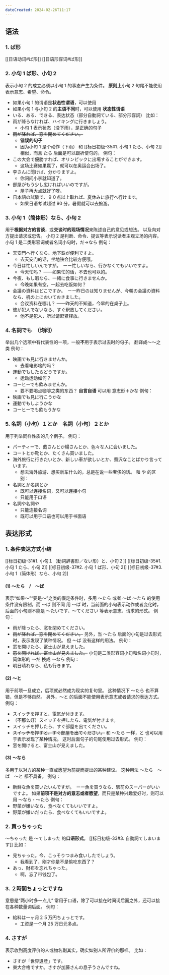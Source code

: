 ```yaml
---
dateCreated: 2024-02-26T11:17
---
```

## 语法
### 1. ば形
[[日语动词#ば形]]
[[日语形容词#ば形]]
### 2. 小句 1 ば形、小句 2
表示小句 2 的成立必须以小句 1 的事态产生为条件。
**原则上**小句 2 句尾不能使用表示意志、希望、命令。
- 如果小句 1 的谓语是**状态性谓语**，可以使用
- 如果小句 1 与小句 2 的**主语不同**时，可以使用
**状态性谓语**
- いる、ある、できる、表达状态（部分自動詞ている、部分形容詞）
比如：
- 雨が降らなければ、ハイキングに行きましょう。
	- 小句 1 表示状态（没下雨），是正确的句子
- ~~雨が降れば、窓を閉めてください。~~
	- **错误的句子**
	- 因为小句 1 是个动作（下雨）
和 [[标日初级-35#1. 小句 1 たら、小句 2]] 相似，而且 たら 后面是可以跟祈使句的。
例句：
- この大会で優勝すれば、オリンピックに出場することができます。
	- 这场比赛如果赢了，就可以在奥运会出场了。
- 李さんに聞けば、分かりますよ。
	- 你问问小李就知道了。
- 部屋がもう少し広ければいいのですが。
	- 屋子再大点就好了呀。
- 日本語の試験で、９０点以上取れば、夏休みに旅行へ行けます。
	- 如果日语考试超过 90 分，暑假就可以去旅游。
### 3. 小句 1（简体形）なら、小句 2
用于**根据对方的言谈**，或**交谈时的现场情况**来陈述自己的意见或想法。
以及向对方提出请求或忠告。
小句 2 是判断、命令、提议等表示说话者主观立场的内容。
小句 1 是二类形容词或者名词小句时，だ→なら
例句：
- 天安門へ行くなら、地下鉄が便利ですよ。
	- 去天安门的话，坐地铁会比较方便哦。
- 今日は忙しいんですが。　ーー忙しいなら、行かなくてもいいですよ。
	- 今天忙吗？  ——如果忙的话，不去也可以的。
- 今夜、もし暇なら、一緒に食事に行きませんか。
	- 今晚如果有空，一起去吃饭如何？
- 会議の資料はどこですか。　ーー昨日のは知りませんが、今朝の会議の資料なら、机の上においておきました。
	- 会议资料在哪儿？  ——昨天的不知道，今早的在桌子上。
- 彼が犯人でないなら、すぐ釈放してください。
	- 他不是犯人，所以请赶紧释放。
### 4. 名詞でも　（询问）
举出几个选项中有代表性的一项，一般**不**用于表示过去时的句子。
翻译成～～之类
例句：
- 映画でも見に行きませんか。
	- 去看电影啥的吗？
- 運動でもしたらどうですか。
	- 运动运动如何？
- コーヒーでも飲みませんか。
	- 要不要喝点咖啡之类的东西？
**自言自语**
可以用 意志形＋かな
例句：
- 映画でも見に行こうかな
- 運動でもしようかな
- コーヒーでも飲もうかな
### 5. 名詞（小句）１とか　名詞（小句）２とか
用于列举同样性质的几个例子。
例句：
- パーティーで、戴さんとか楊さんとか、色々な人に会いました。
- コートとか靴とか、たくさん買いました。
- 海外旅行に行きたいとか、新しい車が欲しいとか、贅沢なことばかり言っています。
	- 想去海外旅游、想买新车什么的，总是在说一些奢侈的话。
和 や 的区别：
- 名詞とか名詞とか
	- 既可以连接名词，又可以连接小句
	- 只能用于口语
- 名詞や名詞や
	- 只能连接名词
	- 既可以用于口语也可以用于书面语
## 表达形式
### 1. 条件表达方式小结
[[标日初级-31#1. 小句１（動詞辞書形／ない形）と、小句２]]
[[标日初级-35#1. 小句 1 たら、小句 2]]
[[标日初级-37#2. 小句 1 ば形、小句 2]]
[[标日初级-37#3. 小句 1（简体形）なら、小句 2]]
#### (1) 〜たら　/　〜ば
表示“如果～”“要是～”之类的假定条件时，多用 〜たら 或者 〜ば
〜たら 的使用条件没有限制，而 〜ば 则不同
用 〜ば 时，当前面的小句表示动作或者变化时，后面的小句则不能是 〜たいです、〜てください 等表示意志、请求的形式。
例句：
- 雨が降ったら、窓を閉めてください。
- ~~雨が降れば、窓を閉めてください。~~
另外，当 〜たら 后面的小句是过去形式时，表示发现了某种情况。
但 〜ば 没有这样的用法。
例句：
- 窓を開けたら、富士山が見えました。
- ~~窓を開ければ、富士山が見えました。~~
小句是二类形容词小句和名词小句时，简体形的 〜だ 换成 〜なら
例句：
- 明日晴れなら、私も行きます。
#### (2)  ～と
用于前项一旦成立，后项就必然成为现实的复句里。
这种情况下 ～たら 也不算错，但是不够自然。
另外，〜と 的后面不能使用表示意志或者请求的表达方式。
例句：
- スイッチを押すと、電気が付きます。
- （不那么好）スイッチを押したら、電気が付きます。
- スイッチを押したら、すぐ部屋を出てください。
- ~~スイッチを押すと、すぐ部屋を出てください。~~
和 〜たら 一样，と 也可以用于表示发现了某种情况。
这时后面句子的句尾使用过去形式。
例句：
- 窓を開けると、富士山が見えました。
#### (3) 〜なら
多用于以对方的某种一直或愿望为前提而提出的某种建议。
这种用法 〜たら　〜ば　〜と 都不具备。
例句：
- 新鮮な魚を買いたいんですが。　ーー魚を買うなら、駅前のスーパーがいいですよ。
如果**前项不是对方的意志或者愿望**，而只是某种兴趣爱好时，则可以用 〜なら・〜たら
例句：
- 野菜が嫌いなら、食べなくてもいいですよ。
- 野菜が嫌いだったら、食べなくてもいいですよ。
### 2. 買っちゃった
〜ちゃった 是 〜てしまった 的**口语形式**。
[[标日初级-33#3. 自動詞てしまいます]]
比如：
- 見ちゃった。今、こっそりつまみ食いしたでしょう。
	- 我看到了，刚才你是不是偷吃东西了？
- あっ、財布を忘れちゃった。
	- 啊，忘了带钱包了。
### 3. ２時間ちょっとですね
意思是“两小时多一点儿”
常用于口语，除了可以接在时间词后面之外，还可以接在各种数量词后面。
例句：
- 給料は一ヶ月２５万円ちょっとです。
	- 工资是一个月 25 万日元多点。
### 4. さすが
表示收到高度评价的人或物名副其实，确实如别人所评价的那样。
比如：
- さすが「世界遺産」です。
- 東大合格ですか。さすが加藤さんの息子うさんですね。

